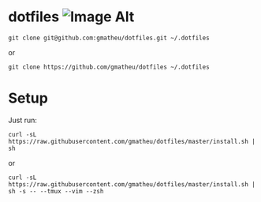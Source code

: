 dotfiles ![Image Alt](https://api.shippable.com/projects/56049dc91895ca447417f427/badge/master)
===========

`git clone git@github.com:gmatheu/dotfiles.git ~/.dotfiles`

or

`git clone https://github.com/gmatheu/dotfiles ~/.dotfiles`


# Setup

Just run:

`curl -sL https://raw.githubusercontent.com/gmatheu/dotfiles/master/install.sh | sh`

or

`curl -sL https://raw.githubusercontent.com/gmatheu/dotfiles/master/install.sh | sh -s -- --tmux --vim --zsh`
